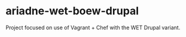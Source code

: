 ariadne-wet-boew-drupal
=======================

Project focused on use of Vagrant + Chef with the WET Drupal variant.